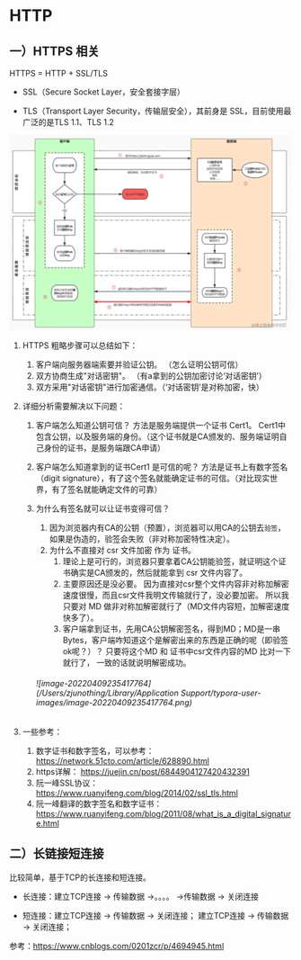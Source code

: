 # HTTP

## 一）HTTPS 相关

HTTPS = HTTP + SSL/TLS

* SSL（Secure Socket Layer，安全套接字层）

* TLS（Transport Layer Security，传输层安全），其前身是 SSL，目前使用最广泛的是TLS 1.1、TLS 1.2

![image-20220517094640946](HTTP.assets/image-20220517094640946.png)

1. HTTPS 粗略步骤可以总结如下：

   1. 客户端向服务器端索要并验证公钥。 （怎么证明公钥可信）
   2. 双方协商生成"对话密钥"。 （有a拿到的公钥加密讨论‘对话密钥’）
   3. 双方采用"对话密钥"进行加密通信。（‘对话密钥’是对称加密，快）

2. 详细分析需要解决以下问题：

   1. 客户端怎么知道公钥可信？ 方法是服务端提供一个证书 Cert1。 Cert1中包含公钥，以及服务端的身份。（这个证书就是CA颁发的、服务端证明自己身份的证书，是服务端跟CA申请）

   2. 客户端怎么知道拿到的证书Cert1 是可信的呢？ 方法是证书上有数字签名（digit signature），有了这个签名就能确定证书的可信。（对比现实世界，有了签名就能确定文件的可靠）

   3. 为什么有签名就可以让证书变得可信？ 

      1. 因为浏览器内有CA的公钥（预置），浏览器可以用CA的公钥去`验签`，如果是伪造的，验签会失败（非对称加密特性决定）。
      2. 为什么不直接对 csr 文件加密 作为 证书。 
         1. 理论上是可行的，浏览器只要拿着CA公钥能验签，就证明这个证书确实是CA颁发的，然后就能拿到 csr 文件内容了。
         2. 主要原因还是没必要。 因为直接对csr整个文件内容非对称加解密速度很慢，而且csr文件我明文传输就行了，没必要加密。 所以我只要对 MD 做非对称加解密就行了（MD文件内容短，加解密速度快多了）。
         3. 客户端拿到证书，先用CA公钥解密签名，得到MD；MD是一串Bytes，客户端咋知道这个是解密出来的东西是正确的呢（即验签ok呢？）？ 只要将这个MD 和 证书中csr文件内容的MD 比对一下就行了， 一致的话就说明解密成功。

      ###### ![image-20220409235417764](/Users/zjunothing/Library/Application Support/typora-user-images/image-20220409235417764.png)

3. 一些参考：

   1. 数字证书和数字签名，可以参考： https://network.51cto.com/article/628890.html
   2. https详解： https://juejin.cn/post/6844904127420432391
   3. 阮一峰SSL协议：https://www.ruanyifeng.com/blog/2014/02/ssl_tls.html
   4. 阮一峰翻译的数字签名和数字证书：https://www.ruanyifeng.com/blog/2011/08/what_is_a_digital_signature.html

   



## 二）长链接短连接

比较简单，基于TCP的长连接和短连接。  

* 长连接：建立TCP连接 -> 传输数据 ->。。。。 ->传输数据 -> 关闭连接

* 短连接：建立TCP连接 -> 传输数据 -> 关闭连接； 建立TCP连接 -> 传输数据 -> 关闭连接；

参考：https://www.cnblogs.com/0201zcr/p/4694945.html